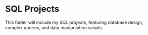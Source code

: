 # SQL Projects

This folder will include my SQL projects, featuring database design, complex queries, and data manipulation scripts.

